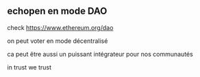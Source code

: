 ## echopen en mode DAO



check <https://www.ethereum.org/dao>  
  
on peut voter en mode décentralisé  
  
ca peut être aussi un puissant intégrateur pour nos communautés  
  
in trust we trust



